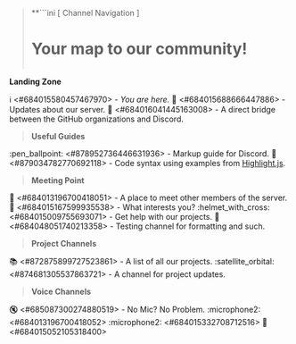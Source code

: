 > **```ini
>       [ Channel Navigation ]
>   # Your map to our community! #  
> ```**
**Landing Zone**

:information_source: <#684015580457467970> - *You are here.*
:mega: <#684015688666447886> - Updates about our server.
:ship: <#684016041445163008> - A direct bridge between the GitHub organizations and Discord.

> **Useful Guides**

:pen_ballpoint: <#878952736446631936> - Markup guide for Discord.
:scroll: <#879034782770692118> - Code syntax using examples from [Highlight.js](https://highlightjs.org/).

> **Meeting Point**

:speech_balloon: <#684013196700418051> - A place to meet other members of the server.
:roller_coaster: <#684015167599935538> - What interests you?
:helmet_with_cross: <#684015009755693071> - Get help with our projects.
:construction: <#684048051740213358> - Testing channel for formatting and such.

> **Project Channels**

:books: <#872875899727523861> - A list of all our projects.
:satellite_orbital: <#874681305537863721> - A channel for project updates.

> **Voice Channels**

:mute: <#685087300274880519> - No Mic? No Problem.
:microphone2: <#684013196700418052>
:microphone2: <#684015332708712516>
:door: <#684015052105318400>